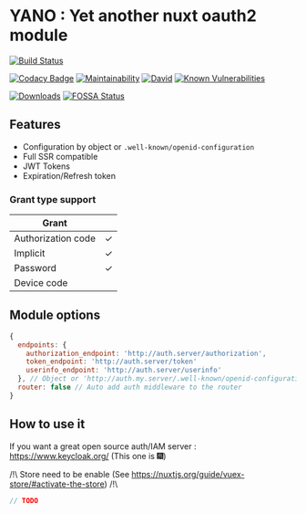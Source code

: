 # YANO : Yet another nuxt oauth2 module

[![Build Status](https://travis-ci.org/YourSoftRun/yet-another-nuxt-oauth2.svg?branch=master)](https://travis-ci.org/YourSoftRun/yet-another-nuxt-oauth2)
<!-- [![Coverage Status](https://coveralls.io/repos/github/YourSoftRun/yet-another-nuxt-oauth2/badge.svg?branch=master)](https://coveralls.io/github/YourSoftRun/yet-another-nuxt-oauth2?branch=master) -->
[![Codacy Badge](https://api.codacy.com/project/badge/Grade/683d1198ec0e4c50a2b0c58174244d5e)](https://www.codacy.com/app/Hugome/yet-another-nuxt-oauth2?utm_source=github.com&amp;utm_medium=referral&amp;utm_content=YourSoftRun/yet-another-nuxt-oauth2&amp;utm_campaign=Badge_Grade)
[![Maintainability](https://api.codeclimate.com/v1/badges/2f19318b8b78081f0506/maintainability)](https://codeclimate.com/github/YourSoftRun/yet-another-nuxt-oauth2/maintainability)
[![David](https://img.shields.io/david/YourSoftRun/yet-another-nuxt-oauth2.svg)](https://david-dm.org/YourSoftRun/yet-another-nuxt-oauth2)
[![Known Vulnerabilities](https://snyk.io/test/github/YourSoftRun/yet-another-nuxt-oauth2/badge.svg)](https://snyk.io/test/github/YourSoftRun/yet-another-nuxt-oauth2)

[![Downloads](https://img.shields.io/npm/dm/yet-another-nuxt-oauth2.svg)](https://www.npmjs.com/package/yet-another-nuxt-oauth2)
[![FOSSA Status](https://app.fossa.io/api/projects/git%2Bgithub.com%2FYourSoftRun%2Fyet-another-nuxt-oauth2.svg?type=shield)](https://app.fossa.io/projects/git%2Bgithub.com%2FYourSoftRun%2Fyet-another-nuxt-oauth2?ref=badge_shield)

## Features

- Configuration by object or `.well-known/openid-configuration`
- Full SSR compatible
- JWT Tokens
- Expiration/Refresh token

### Grant type support

|  Grant              |   |
|---------------------|---|
| Authorization code  | ✓ |
| Implicit            | ✓ |
| Password            | ✓ |
| Device code         |   |

## Module options
```js
{
  endpoints: {
    authorization_endpoint: 'http://auth.server/authorization',
    token_endpoint: 'http://auth.server/token'
    userinfo_endpoint: 'http://auth.server/userinfo'
  }, // Object or 'http://auth.my.server/.well-known/openid-configuration'
  router: false // Auto add auth middleware to the router
}
```

## How to use it

If you want a great open source auth/IAM server : <https://www.keycloak.org/> (This one is :fireworks:)

/!\ Store need to be enable (See <https://nuxtjs.org/guide/vuex-store/#activate-the-store>) /!\

```js
// TODO
```
